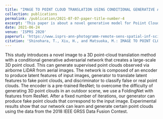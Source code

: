 ```yaml
---
title: "IMAGE TO POINT CLOUD TRANSLATION USING CONDITIONAL GENERATIVE ADVERSARIAL NETWORK FOR AIRBORNE LIDAR DATA"
collection: publications
permalink: /publication/2021-07-07-paper-title-number-4
excerpt: 'This paper is about a novel generative model for Poiint Cloud generatation for airborne LiDAR data, using  deep learning method with VAE and GAN.'
date: 2021-06-24
venue: 'ISPRS 2020'
paperurl: 'https://www.isprs-ann-photogramm-remote-sens-spatial-inf-sci.net/V-2-2021/169/2021/'
citation: 'Shinohara, T., Xiu, H., and Matsuoka, M.: IMAGE TO POINT CLOUD TRANSLATION USING CONDITIONAL GENERATIVE ADVERSARIAL NETWORK FOR AIRBORNE LIDAR DATA, ISPRS Ann. Photogramm. Remote Sens. Spatial Inf. Sci., V-2-2021, 169–174, https://doi.org/10.5194/isprs-annals-V-2-2021-169-2021, 2021.'
---
```

This study introduces a novel image to a 3D point-cloud translation method with a conditional generative adversarial network that creates a large-scale 3D point cloud. This can generate supervised point clouds observed via airborne LiDAR from aerial images. The network is composed of an encoder to produce latent features of input images, generator to translate latent features to fake point clouds, and discriminator to classify false or real point clouds. The encoder is a pre-trained ResNet; to overcome the difficulty of generating 3D point clouds in an outdoor scene, we use a FoldingNet with features from ResNet. After a fixed number of iterations, our generator can produce fake point clouds that correspond to the input image. Experimental results show that our network can learn and generate certain point clouds using the data from the 2018 IEEE GRSS Data Fusion Contest.

